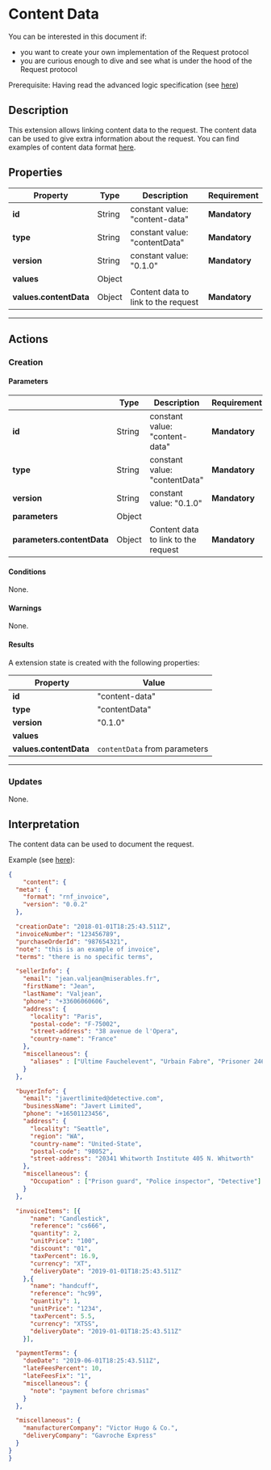 # Content Data

You can be interested in this document if:

- you want to create your own implementation of the Request protocol
- you are curious enough to dive and see what is under the hood of the Request protocol

Prerequisite: Having read the advanced logic specification (see [here]('./advanced-logic-specs-0.1.0-DRAFT.md'))

## Description

This extension allows linking content data to the request.
The content data can be used to give extra information about the request. You can find examples of content data format [here](https://github.com/RequestNetwork/requestNetwork/tree/master/packages/data-format).

## Properties

| Property               | Type   | Description                         | Requirement   |
| ---------------------- | ------ | ----------------------------------- | ------------- |
| **id**                 | String | constant value: "content-data"      | **Mandatory** |
| **type**               | String | constant value: "contentData"       | **Mandatory** |
| **version**            | String | constant value: "0.1.0"             | **Mandatory** |
| **values**             | Object |                                     |               |
| **values.contentData** | Object | Content data to link to the request | **Mandatory** |

---

## Actions

### Creation

#### Parameters

|                            | Type   | Description                         | Requirement   |
| -------------------------- | ------ | ----------------------------------- | ------------- |
| **id**                     | String | constant value: "content-data"      | **Mandatory** |
| **type**                   | String | constant value: "contentData"       | **Mandatory** |
| **version**                | String | constant value: "0.1.0"             | **Mandatory** |
| **parameters**             | Object |                                     |               |
| **parameters.contentData** | Object | Content data to link to the request | **Mandatory** |

#### Conditions

None.

#### Warnings

None.

#### Results

A extension state is created with the following properties:

|  Property              |  Value                        |
| ---------------------- | ----------------------------- |
| **id**                 | "content-data"                |
| **type**               | "contentData"                 |
| **version**            | "0.1.0"                       |
| **values**             |                               |
| **values.contentData** | `contentData` from parameters |

---

### Updates

None.

## Interpretation

The content data can be used to document the request.

Example (see [here](https://github.com/RequestNetwork/requestNetwork/tree/master/packages/data-format)):

```JSON
{
    "content": {
  "meta": {
    "format": "rnf_invoice",
    "version": "0.0.2"
  },

  "creationDate": "2018-01-01T18:25:43.511Z",
  "invoiceNumber": "123456789",
  "purchaseOrderId": "987654321",
  "note": "this is an example of invoice",
  "terms": "there is no specific terms",

  "sellerInfo": {
    "email": "jean.valjean@miserables.fr",
    "firstName": "Jean",
    "lastName": "Valjean",
    "phone": "+33606060606",
    "address": {
      "locality": "Paris",
      "postal-code": "F-75002",
      "street-address": "38 avenue de l'Opera",
      "country-name": "France"
    },
    "miscellaneous": {
      "aliases" : ["Ultime Fauchelevent", "Urbain Fabre", "Prisoner 24601", "Prisoner 9430"]
    }
  },

  "buyerInfo": {
    "email": "javertlimited@detective.com",
    "businessName": "Javert Limited",
    "phone": "+16501123456",
    "address": {
      "locality": "Seattle",
      "region": "WA",
      "country-name": "United-State",
      "postal-code": "98052",
      "street-address": "20341 Whitworth Institute 405 N. Whitworth"
    },
    "miscellaneous": {
      "Occupation" : ["Prison guard", "Police inspector", "Detective"]
    }
  },

  "invoiceItems": [{
      "name": "Candlestick",
      "reference": "cs666",
      "quantity": 2,
      "unitPrice": "100",
      "discount": "01",
      "taxPercent": 16.9,
      "currency": "XT",
      "deliveryDate": "2019-01-01T18:25:43.511Z"
    },{
      "name": "handcuff",
      "reference": "hc99",
      "quantity": 1,
      "unitPrice": "1234",
      "taxPercent": 5.5,
      "currency": "XTSS",
      "deliveryDate": "2019-01-01T18:25:43.511Z"
    }],

  "paymentTerms": {
    "dueDate": "2019-06-01T18:25:43.511Z",
    "lateFeesPercent": 10,
    "lateFeesFix": "1",
    "miscellaneous": {
      "note": "payment before chrismas"
    }
  },

  "miscellaneous": {
    "manufacturerCompany": "Victor Hugo & Co.",
    "deliveryCompany": "Gavroche Express"
  }
}
}
```
